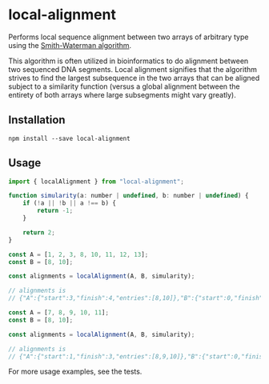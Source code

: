 # local-alignment

Performs local sequence alignment between two arrays of arbitrary type using the [Smith-Waterman algorithm](https://en.wikipedia.org/wiki/Smith%E2%80%93Waterman_algorithm).

This algorithm is often utilized in bioinformatics to do alignment between two sequenced DNA segments. Local alignment signifies that
the algorithm strives to find the largest subsequence in the two arrays that can be aligned subject to a similarity function
(versus a global alignment between the entirety of both arrays where large subsegments might vary greatly).

## Installation

```shell
npm install --save local-alignment
```

## Usage

```javascript
import { localAlignment } from "local-alignment";

function simularity(a: number | undefined, b: number | undefined) {
    if (!a || !b || a !== b) {
        return -1;
    }

    return 2;
}

const A = [1, 2, 3, 8, 10, 11, 12, 13];
const B = [8, 10];

const alignments = localAlignment(A, B, simularity);

// alignments is
// {"A":{"start":3,"finish":4,"entries":[8,10]},"B":{"start":0,"finish":1,"entries":[8,10]}}

const A = [7, 8, 9, 10, 11];
const B = [8, 10];

const alignments = localAlignment(A, B, simularity);

// alignments is
// {"A":{"start":1,"finish":3,"entries":[8,9,10]},"B":{"start":0,"finish":1,"entries":[8,null,10]}}
```

For more usage examples, see the tests.
